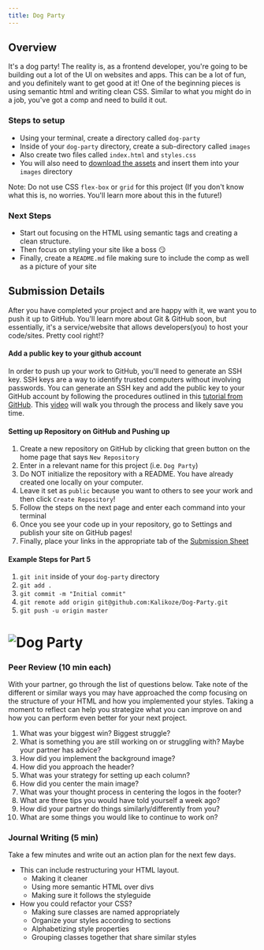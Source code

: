 ```yaml
---
title: Dog Party
---
```


## Overview

It's a dog party!  The reality is, as a frontend developer, you're going to be building out a lot of the UI on websites and apps.  This can be a lot of fun, and you definitely want to get good at it!  One of the beginning pieces is using semantic html and writing clean CSS.  Similar to what you might do in a job, you've got a comp and need to build it out.

### Steps to setup

- Using your terminal, create a directory called `dog-party`
- Inside of your `dog-party` directory, create a sub-directory called `images`
- Also create two files called `index.html` and `styles.css`
- You will also need to [download the assets](https://drive.google.com/drive/folders/0B_lPnjyMN6-CamRRV0xPRmZNOFU?usp=sharing) and insert them into your `images` directory

Note: Do not use CSS `flex-box` or `grid` for this project (If you don't know what this is, no worries.  You'll learn more about this in the future!)

### Next Steps

- Start out focusing on the HTML using semantic tags and creating a clean structure.
- Then focus on styling your site like a boss :smirk:
- Finally, create a `README.md` file making sure to include the comp as well as a picture of your site

## Submission Details

After you have completed your project and are happy with it, we want you to push it up to GitHub.  You'll learn more about Git & GitHub soon, but essentially, it's a service/website that allows developers(you) to host your code/sites.  Pretty cool right!?

#### Add a public key to your github account

In order to push up your work to GitHub, you'll need to generate an SSH key. SSH keys are a way to identify trusted computers without involving passwords. You can generate an SSH key and add the public key to your GitHub account by following the procedures outlined in this [tutorial from GitHub](https://help.github.com/articles/connecting-to-github-with-ssh/). This [video](https://www.youtube.com/watch?v=XsPVWGKK0qI) will walk you through the process and likely save you time.

#### Setting up Repository on GitHub and Pushing up

1. Create a new repository on GitHub by clicking that green button on the home page that says `New Repository`
2. Enter in a relevant name for this project (i.e. `Dog Party`)
3. Do NOT initialize the repository with a README.  You have already created one locally on your computer.
4. Leave it set as `public` because you want to others to see your work and then click `Create Repository`!
5. Follow the steps on the next page and enter each command into your terminal
6. Once you see your code up in your repository, go to Settings and publish your site on GitHub pages!
7. Finally, place your links in the appropriate tab of the [Submission Sheet](https://docs.google.com/spreadsheets/d/1xmpBJ2_Wydg_wqVmq-fOgBV8svM1FUvLVeAXrFpEspk/edit#gid=0)

#### Example Steps for Part 5

1. `git init` inside of your `dog-party` directory
2. `git add .` 
3. `git commit -m "Initial commit"`
4. `git remote add origin git@github.com:Kalikoze/Dog-Party.git`
5. `git push -u origin master`

# ![Dog Party](/assets/images/dog-party.png)

### Peer Review (10 min each)

With your partner, go through the list of questions below.  Take note of the different or similar ways you may have approached the comp focusing on the structure of your HTML and how you implemented your styles.  Taking a moment to reflect can help you strategize what you can improve on and how you can perform even better for your next project.

1. What was your biggest win?  Biggest struggle?
2. What is something you are still working on or struggling with?  Maybe your partner has advice?
3. How did you implement the background image?
4. How did you approach the header?
5. What was your strategy for setting up each column?
6. How did you center the main image?
7. What was your thought process in centering the logos in the footer?
8. What are three tips you would have told yourself a week ago?
9. How did your partner do things similarly/differently from you?  
10. What are some things you would like to continue to work on?

### Journal Writing (5 min)
Take a few minutes and write out an action plan for the next few days.
- This can include restructuring your HTML layout.  
  - Making it cleaner
  - Using more semantic HTML over divs
  - Making sure it follows the styleguide
- How you could refactor your CSS?
  - Making sure classes are named appropriately
  - Organize your styles according to sections
  - Alphabetizing style properties
  - Grouping classes together that share similar styles